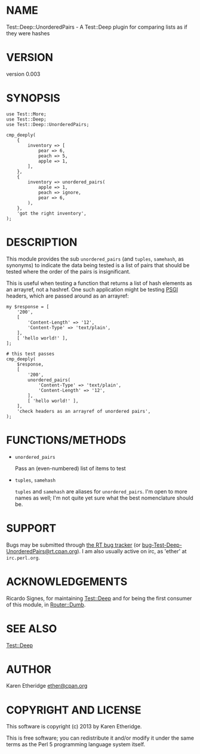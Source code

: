 # NAME

Test::Deep::UnorderedPairs - A Test::Deep plugin for comparing lists as if they were hashes

# VERSION

version 0.003

# SYNOPSIS

    use Test::More;
    use Test::Deep;
    use Test::Deep::UnorderedPairs;

    cmp_deeply(
        {
            inventory => [
                pear => 6,
                peach => 5,
                apple => 1,
            ],
        },
        {
            inventory => unordered_pairs(
                apple => 1,
                peach => ignore,
                pear => 6,
            ),
        },
        'got the right inventory',
    );

# DESCRIPTION

This module provides the sub `unordered_pairs`
(and `tuples`, `samehash`, as synonyms)
to indicate the data being tested is a list of pairs that should be tested
where the order of the pairs is insignificant.

This is useful when testing a function that returns a list of hash elements as
an arrayref, not a hashref.  One such application might be testing [PSGI](http://search.cpan.org/perldoc?PSGI)
headers, which are passed around as an arrayref:

    my $response = [
        '200',
        [
            'Content-Length' => '12',
            'Content-Type' => 'text/plain',
        ],
        [ 'hello world!' ],
    ];

    # this test passes
    cmp_deeply(
        $response,
        [
            '200',
            unordered_pairs(
                'Content-Type' => 'text/plain',
                'Content-Length' => '12',
            ],
            [ 'hello world!' ],
        ],
        'check headers as an arrayref of unordered pairs',
    );

# FUNCTIONS/METHODS

- `unordered_pairs`

    Pass an (even-numbered) list of items to test

- `tuples`, `samehash`

    `tuples` and `samehash` are aliases for `unordered_pairs`.  I'm open to more names as well;
    I'm not quite yet sure what the best nomenclature should be.

# SUPPORT

Bugs may be submitted through [the RT bug tracker](https://rt.cpan.org/Public/Dist/Display.html?Name=Test-Deep-UnorderedPairs)
(or [bug-Test-Deep-UnorderedPairs@rt.cpan.org](mailto:bug-Test-Deep-UnorderedPairs@rt.cpan.org)).
I am also usually active on irc, as 'ether' at `irc.perl.org`.

# ACKNOWLEDGEMENTS

Ricardo Signes, for maintaining [Test::Deep](http://search.cpan.org/perldoc?Test::Deep) and for being the first consumer
of this module, in [Router::Dumb](http://search.cpan.org/perldoc?Router::Dumb).

# SEE ALSO

[Test::Deep](http://search.cpan.org/perldoc?Test::Deep)

# AUTHOR

Karen Etheridge <ether@cpan.org>

# COPYRIGHT AND LICENSE

This software is copyright (c) 2013 by Karen Etheridge.

This is free software; you can redistribute it and/or modify it under
the same terms as the Perl 5 programming language system itself.
